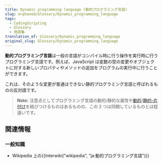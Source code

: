```yaml
---
title: Dynamic programming language (動的プログラミング言語)
slug: orphaned/Glossary/Dynamic_programming_language
tags:
  - CodingScripting
  - Glossary
  - 用語集
translation_of: Glossary/Dynamic_programming_language
original_slug: Glossary/Dynamic_programming_language
---
```


**動的プログラミング言語**は一般の言語がコンパイル時に行う操作を実行時に行うプログラミング言語です。例えば、JavaScript は変数の型の変更やオブジェクトに対する新しいプロパティやメソッドの追加をプログラムの実行中に行うことができます。

これは、そのような変更が普通はできない静的プログラミング言語と呼ばれるものの反対語です。

> **Note:** 注意点としてプログラミング言語の動的/静的な属性や[動的](/ja/docs/Glossary/Dynamic_typing)/[静的-片付け](/ja/docs/Glossary/Static_typing)を結びつけるものはあるものの、この 2 つは同期しているものとは程遠いです。

## 関連情報

### 一般知識

- Wikipedia 上の{{Interwiki("wikipedia", "ja:動的プログラミング言語")}}
